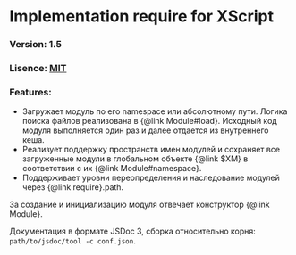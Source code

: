 Implementation require for XScript
===============
### Version: 1.5

### Lisence: [MIT](https://github.com/appendto/amplify/blob/master/MIT-LICENSE.txt)

### Features:

* Загружает модуль по его namespace или абсолютному пути. Логика поиска файлов реализована в {@link Module#load}. Исходный код модуля выполняется один раз и далее отдается из внутреннего кеша.
* Реализует поддержку пространств имен модулей и сохраняет все загруженные модули в глобальном объекте {@link $XM} в соответствии с их {@link Module#namespace}.
* Поддерживает уровни переопределения и наследование модулей через {@link require}.path.

За создание и инициализацию модуля отвечает конструктор {@link Module}.

Документация в формате JSDoc 3, сборка относительно корня: `path/to/jsdoc/tool -c conf.json`.
